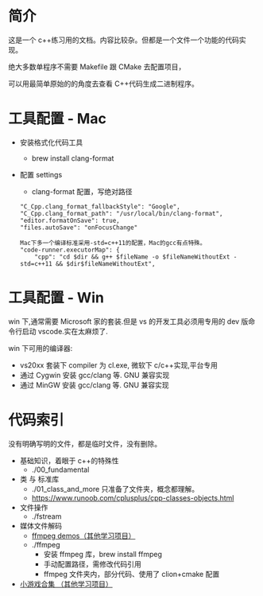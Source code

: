 # 简介

这是一个 c++练习用的文档。内容比较杂。但都是一个文件一个功能的代码实现。

绝大多数单程序不需要 Makefile 跟 CMake 去配置项目，

可以用最简单原始的的角度去查看 C++代码生成二进制程序。

# 工具配置 - Mac

- 安装格式化代码工具
  - brew install clang-format
- 配置 settings

  - clang-format 配置，写绝对路径

  ```text
  "C_Cpp.clang_format_fallbackStyle": "Google",
  "C_Cpp.clang_format_path": "/usr/local/bin/clang-format",
  "editor.formatOnSave": true,
  "files.autoSave": "onFocusChange"

  Mac下多一个编译标准采用-std=c++11的配置，Mac的gcc有点特殊。
  "code-runner.executorMap": {
      "cpp": "cd $dir && g++ $fileName -o $fileNameWithoutExt -std=c++11 && $dir$fileNameWithoutExt",
  ```

# 工具配置 - Win

win 下,通常需要 Microsoft 家的套装.但是 vs 的开发工具必须用专用的 dev 版命令行启动 vscode.实在太麻烦了.

win 下可用的编译器:

- vs20xx 套装下 compiler 为 cl.exe, 微软下 c/c++实现,平台专用
- 通过 Cygwin 安装 gcc/clang 等. GNU 兼容实现
- 通过 MinGW 安装 gcc/clang 等. GNU 兼容实现

# 代码索引

没有明确写明的文件，都是临时文件，没有删除。

- 基础知识，着眼于 c++的特殊性
  - ./00_fundamental
- 类 与 标准库
  - ./01_class_and_more 只准备了文件夹，概念都理解。
  - https://www.runoob.com/cplusplus/cpp-classes-objects.html
- 文件操作
  - ./fstream
- 媒体文件解码
  - [ffmpeg demos（其他学习项目）](https://github.com/liuyang-kevin/ffmpeg-tutorial)
  - ./ffmpeg
    - 安装 ffmpeg 库，brew install ffmpeg
    - 手动配置路径，需修改代码引用
    - ffmpeg 文件夹内，部分代码、使用了 clion+cmake 配置
- [小游戏合集 （其他学习项目）](https://github.com/liuyang-kevin/cpp_sample_games)
